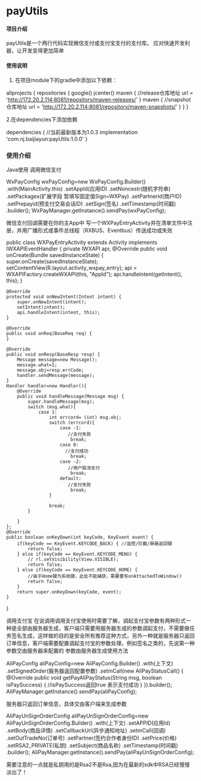 # payUtils

#### 项目介绍
payUtils是一个两行代码实现微信支付或支付宝支付的支付库。 应对快速开发利器，让开发变得更加简单


#### 使用说明

1. 在项目module下的gradle中添加以下依赖：

allprojects {
    repositories {
        google()
        jcenter()
        maven {
            //release仓库地址
            url = 'http://172.20.2.114:8081/repository/maven-releases/'
        }
        maven {
            //snapshot仓库地址
            url = 'http://172.20.2.114:8081/repository/maven-snapshots/'
        }
    }
}

2.在dependencies下添加依赖

 dependencies {
    //当前最新版本为1.0.3
    implementation 'com.nj.baijiayun:payUtils:1.0.0'
}


### 使用介绍 
  
Java使用 调用微信支付

 WxPayConfig wxPayConfig=new WxPayConfig.Builder()
                 .with(MainActivity.this)
                .setAppId(应用ID)
                .setNoncestr(随机字符串)
                .setPackagex(扩展字段 暂填写固定值Sign=WXPay)
                .setPartnerid(商户ID)
                .setPrepayid(预支付交易会话ID)
                .setSign(签名)
                .setTimestamp(时间戳)
                .builder();
        WxPayManager.getInstance().sendPay(wxPayConfig);
        
微信支付回调需要在你的主App中 写一个WXPayEntryActivity并在清单文件中注册，并用广播形式或事件总线程（RXBUS、Eventbus）传送成功或失败

public class WXPayEntryActivity extends Activity implements IWXAPIEventHandler {
    private IWXAPI api;
    @Override
    public void onCreate(Bundle savedInstanceState) {
        super.onCreate(savedInstanceState);
        setContentView(R.layout.activity_wxpay_entry);
        api = WXAPIFactory.createWXAPI(this, "AppId");
        api.handleIntent(getIntent(), this);
    }

    @Override
    protected void onNewIntent(Intent intent) {
        super.onNewIntent(intent);
        setIntent(intent);
        api.handleIntent(intent, this);
    }

    @Override
    public void onReq(BaseReq req) {
    }

    @Override
    public void onResp(BaseResp resp) {
        Message message=new Message();
        message.what=1;
        message.obj=resp.errCode;
        handler.sendMessage(message);
    }
    Handler handler=new Handler(){
        @Override
        public void handleMessage(Message msg) {
            super.handleMessage(msg);
            switch (msg.what){
                case 1:
                    int errcord= (int) msg.obj;
                    switch (errcord){
                        case -1:
                           //支付失败
                            break;
                        case 0:
                          //支付成功
                            break;
                        case -2:
                           //用户取消支付
                            break;
                        default:
                           //支付失败
                            break;
                    }

                    break;
            }

        }
    };
    @Override
    public boolean onKeyDown(int keyCode, KeyEvent event) {
        if(keyCode == KeyEvent.KEYCODE_BACK) { //监控/拦截/屏蔽返回键
            return false;
        } else if(keyCode == KeyEvent.KEYCODE_MENU) {
            // rl.setVisibility(View.VISIBLE);
            return false;
        } else if(keyCode == KeyEvent.KEYCODE_HOME) {
            //由于Home键为系统键，此处不能捕获，需要重写onAttachedToWindow()
            return false;
        }
        return super.onKeyDown(keyCode, event);
    }
}


调用支付宝
在说调用调用支付宝使用时需要了解，调起支付宝参数有两种形式一种是全部由服务器生成，客户端只需要用服务器生成的参数调起支付，不需要做任务签名生成，这样做的目的是安全所有推荐这种方式，另外一种就是服务器只返回订单信息，客户端需要配置调起支付宝的参数处理，例如签名之类的，先说第一种参数交由服务器来配置的
参数由服务器生成使用方法


AliPayConfig aliPayConfig=new AliPayConfig.Builder()
                .with(上下文)
                .setSignedOrder(服务器返回配置参数)
                .setmCall(new AliPayStatusCall() {
                    @Override
                    public void getPayAliPayStatus(String msg, boolean isPaySuccess) {
                        //isPaySuccess返回true 表示支付成功
                    }
                }).builder();
 AliPayManager.getInstance().sendPay(aliPayConfig);
 
 服务器只返回订单信息，具体交由客户端来生成参数
 
  AliPayUnSignOrderConfig aliPayUnSignOrderConfig=new AliPayUnSignOrderConfig.Bulider()
                .with(上下文)
                .setAPPID(应用Id)
                .setBody(商品详情)
                .setCallbackUrl(异步通知地址)
                .setmCall(回调)
                .setOutTradeNo(订单号)
                .setPartner(签约合作者身份ID)
                .setPrice(价格)
                .setRSA2_PRIVATE(私钥)
                .setSubject(商品名称)
                .setTimestamp(时间戳)
                .builder();
        AliPayManager.getInstance().sendPay(aliPayUnSignOrderConfig);



需要注意的一点就是私钥用的是Rsa2不是Rsa,因为在最新的sdk中RSA已经慢慢淡出了！
